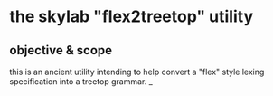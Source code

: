 # the skylab "flex2treetop" utility

## objective & scope

this is an ancient utility intending to help convert a "flex" style
lexing specification into a treetop grammar.
_
